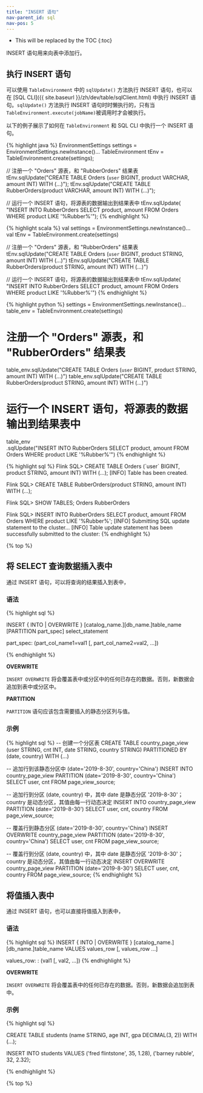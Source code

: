 ```yaml
---
title: "INSERT 语句"
nav-parent_id: sql
nav-pos: 5
---
```

<!--
Licensed to the Apache Software Foundation (ASF) under one
or more contributor license agreements.  See the NOTICE file
distributed with this work for additional information
regarding copyright ownership.  The ASF licenses this file
to you under the Apache License, Version 2.0 (the
"License"); you may not use this file except in compliance
with the License.  You may obtain a copy of the License at

  http://www.apache.org/licenses/LICENSE-2.0

Unless required by applicable law or agreed to in writing,
software distributed under the License is distributed on an
"AS IS" BASIS, WITHOUT WARRANTIES OR CONDITIONS OF ANY
KIND, either express or implied.  See the License for the
specific language governing permissions and limitations
under the License.
-->

* This will be replaced by the TOC
{:toc}

INSERT 语句用来向表中添加行。

## 执行 INSERT 语句

可以使用 `TableEnvironment` 中的 `sqlUpdate()` 方法执行 INSERT 语句，也可以在 [SQL CLI]({{ site.baseurl }}/zh/dev/table/sqlClient.html) 中执行 INSERT 语句。`sqlUpdate()` 方法执行 INSERT 语句时时懒执行的，只有当`TableEnvironment.execute(jobName)`被调用时才会被执行。

以下的例子展示了如何在 `TableEnvironment` 和  SQL CLI 中执行一个 INSERT 语句。

<div class="codetabs" markdown="1">
<div data-lang="java" markdown="1">
{% highlight java %}
EnvironmentSettings settings = EnvironmentSettings.newInstance()...
TableEnvironment tEnv = TableEnvironment.create(settings);

// 注册一个 "Orders" 源表，和 "RubberOrders" 结果表
tEnv.sqlUpdate("CREATE TABLE Orders (`user` BIGINT, product VARCHAR, amount INT) WITH (...)");
tEnv.sqlUpdate("CREATE TABLE RubberOrders(product VARCHAR, amount INT) WITH (...)");

// 运行一个 INSERT 语句，将源表的数据输出到结果表中
tEnv.sqlUpdate(
  "INSERT INTO RubberOrders SELECT product, amount FROM Orders WHERE product LIKE '%Rubber%'");
{% endhighlight %}
</div>

<div data-lang="scala" markdown="1">
{% highlight scala %}
val settings = EnvironmentSettings.newInstance()...
val tEnv = TableEnvironment.create(settings)

// 注册一个 "Orders" 源表，和 "RubberOrders" 结果表
tEnv.sqlUpdate("CREATE TABLE Orders (`user` BIGINT, product STRING, amount INT) WITH (...)")
tEnv.sqlUpdate("CREATE TABLE RubberOrders(product STRING, amount INT) WITH (...)")

// 运行一个 INSERT 语句，将源表的数据输出到结果表中
tEnv.sqlUpdate(
  "INSERT INTO RubberOrders SELECT product, amount FROM Orders WHERE product LIKE '%Rubber%'")
{% endhighlight %}
</div>

<div data-lang="python" markdown="1">
{% highlight python %}
settings = EnvironmentSettings.newInstance()...
table_env = TableEnvironment.create(settings)

# 注册一个 "Orders" 源表，和 "RubberOrders" 结果表
table_env.sqlUpdate("CREATE TABLE Orders (`user` BIGINT, product STRING, amount INT) WITH (...)")
table_env.sqlUpdate("CREATE TABLE RubberOrders(product STRING, amount INT) WITH (...)")

# 运行一个 INSERT 语句，将源表的数据输出到结果表中
table_env \
    .sqlUpdate("INSERT INTO RubberOrders SELECT product, amount FROM Orders WHERE product LIKE '%Rubber%'")
{% endhighlight %}
</div>

<div data-lang="SQL CLI" markdown="1">
{% highlight sql %}
Flink SQL> CREATE TABLE Orders (`user` BIGINT, product STRING, amount INT) WITH (...);
[INFO] Table has been created.

Flink SQL> CREATE TABLE RubberOrders(product STRING, amount INT) WITH (...);

Flink SQL> SHOW TABLES;
Orders
RubberOrders

Flink SQL> INSERT INTO RubberOrders SELECT product, amount FROM Orders WHERE product LIKE '%Rubber%';
[INFO] Submitting SQL update statement to the cluster...
[INFO] Table update statement has been successfully submitted to the cluster:
{% endhighlight %}
</div>
</div>

{% top %}

## 将 SELECT 查询数据插入表中

通过 INSERT 语句，可以将查询的结果插入到表中，

### 语法

{% highlight sql %}

INSERT { INTO | OVERWRITE } [catalog_name.][db_name.]table_name [PARTITION part_spec] select_statement

part_spec:
  (part_col_name1=val1 [, part_col_name2=val2, ...])

{% endhighlight %}

**OVERWRITE**

`INSERT OVERWRITE` 将会覆盖表中或分区中的任何已存在的数据。否则，新数据会追加到表中或分区中。

**PARTITION**

`PARTITION` 语句应该包含需要插入的静态分区列与值。

### 示例

{% highlight sql %}
-- 创建一个分区表
CREATE TABLE country_page_view (user STRING, cnt INT, date STRING, country STRING)
PARTITIONED BY (date, country)
WITH (...)

-- 追加行到该静态分区中 (date='2019-8-30', country='China')
INSERT INTO country_page_view PARTITION (date='2019-8-30', country='China')
  SELECT user, cnt FROM page_view_source;

-- 追加行到分区 (date, country) 中，其中 date 是静态分区 '2019-8-30'；country 是动态分区，其值由每一行动态决定
INSERT INTO country_page_view PARTITION (date='2019-8-30')
  SELECT user, cnt, country FROM page_view_source;

-- 覆盖行到静态分区 (date='2019-8-30', country='China')
INSERT OVERWRITE country_page_view PARTITION (date='2019-8-30', country='China')
  SELECT user, cnt FROM page_view_source;

-- 覆盖行到分区 (date, country) 中，其中 date 是静态分区 '2019-8-30'；country 是动态分区，其值由每一行动态决定
INSERT OVERWRITE country_page_view PARTITION (date='2019-8-30')
  SELECT user, cnt, country FROM page_view_source;
{% endhighlight %}

## 将值插入表中

通过 INSERT 语句，也可以直接将值插入到表中，

### 语法

{% highlight sql %}
INSERT { INTO | OVERWRITE } [catalog_name.][db_name.]table_name VALUES values_row [, values_row ...]

values_row:
    : (val1 [, val2, ...])
{% endhighlight %}

**OVERWRITE**

`INSERT OVERWRITE` 将会覆盖表中的任何已存在的数据。否则，新数据会追加到表中。

### 示例

{% highlight sql %}

CREATE TABLE students (name STRING, age INT, gpa DECIMAL(3, 2)) WITH (...);

INSERT INTO students
  VALUES ('fred flintstone', 35, 1.28), ('barney rubble', 32, 2.32);

{% endhighlight %}

{% top %}